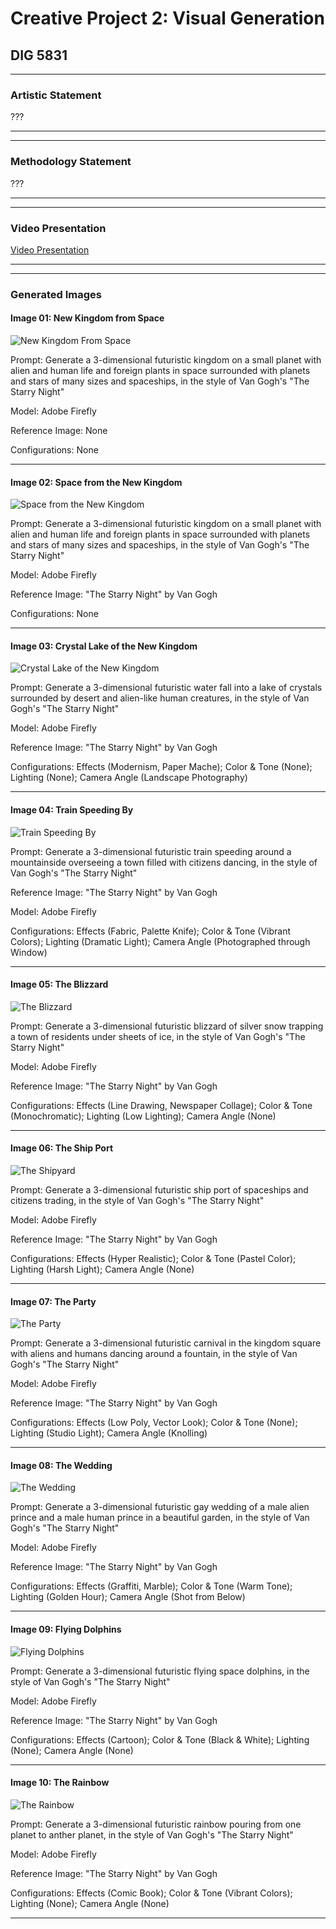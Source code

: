 # Creative Project 2: Visual Generation

## DIG 5831

___

### Artistic Statement

???

___
___

### Methodology Statement

???

___
___

### Video Presentation

[Video Presentation](/DIG5831--CreativeProject2-VisualGeneration/docs/assets/videos/video-presentation.mp4)

___
___

### Generated Images

#### Image 01: New Kingdom from Space

![New Kingdom From Space](/DIG5831--CreativeProject2-VisualGeneration/docs/assets/generated-images/picture01.jpg)

Prompt: Generate a 3-dimensional futuristic kingdom on a small planet with alien and human life and foreign plants in space surrounded with planets and stars of many sizes and spaceships, in the style of Van Gogh's "The Starry Night"

Model: Adobe Firefly

Reference Image: None

Configurations: None

___

#### Image 02: Space from the New Kingdom

![Space from the New Kingdom](/DIG5831--CreativeProject2-VisualGeneration/docs/assets/generated-images/picture02.jpg)

Prompt: Generate a 3-dimensional futuristic kingdom on a small planet with alien and human life and foreign plants in space surrounded with planets and stars of many sizes and spaceships, in the style of Van Gogh's "The Starry Night"

Model: Adobe Firefly

Reference Image: "The Starry Night" by Van Gogh

Configurations: None

___

#### Image 03: Crystal Lake of the New Kingdom

![Crystal Lake of the New Kingdom](/DIG5831--CreativeProject2-VisualGeneration/docs/assets/generated-images/picture03.jpg)

Prompt: Generate a 3-dimensional futuristic water fall into a lake of crystals surrounded by desert and alien-like human creatures, in the style of Van Gogh's "The Starry Night"

Model: Adobe Firefly

Reference Image: "The Starry Night" by Van Gogh

Configurations: Effects (Modernism, Paper Mache); Color & Tone (None); Lighting (None); Camera Angle (Landscape Photography)

___

#### Image 04: Train Speeding By

![Train Speeding By](/DIG5831--CreativeProject2-VisualGeneration/docs/assets/generated-images/picture04.jpg)

Prompt: Generate a 3-dimensional futuristic train speeding around a mountainside overseeing a town filled with citizens dancing, in the style of Van Gogh's "The Starry Night"

Reference Image: "The Starry Night" by Van Gogh

Model: Adobe Firefly

Configurations: Effects (Fabric, Palette Knife); Color & Tone (Vibrant Colors); Lighting (Dramatic Light); Camera Angle (Photographed through Window)

___

#### Image 05: The Blizzard

![The Blizzard](/DIG5831--CreativeProject2-VisualGeneration/docs/assets/generated-images/picture05.jpg)

Prompt: Generate a 3-dimensional futuristic blizzard of silver snow trapping a town of residents under sheets of ice, in the style of Van Gogh's "The Starry Night"

Model: Adobe Firefly

Reference Image: "The Starry Night" by Van Gogh

Configurations: Effects (Line Drawing, Newspaper Collage); Color & Tone (Monochromatic); Lighting (Low Lighting); Camera Angle (None)

___

#### Image 06: The Ship Port

![The Shipyard](/DIG5831--CreativeProject2-VisualGeneration/docs/assets/generated-images/picture06.jpg)

Prompt: Generate a 3-dimensional futuristic ship port of spaceships and citizens trading, in the style of Van Gogh's "The Starry Night"

Model: Adobe Firefly

Reference Image: "The Starry Night" by Van Gogh

Configurations: Effects (Hyper Realistic); Color & Tone (Pastel Color); Lighting (Harsh Light); Camera Angle (None)

___

#### Image 07: The Party

![The Party](/DIG5831--CreativeProject2-VisualGeneration/docs/assets/generated-images/picture07.jpg)

Prompt: Generate a 3-dimensional futuristic carnival in the kingdom square with aliens and humans dancing around a fountain, in the style of Van Gogh's "The Starry Night"

Model: Adobe Firefly

Reference Image: "The Starry Night" by Van Gogh

Configurations: Effects (Low Poly, Vector Look); Color & Tone (None); Lighting (Studio Light); Camera Angle (Knolling)

___

#### Image 08: The Wedding

![The Wedding](/DIG5831--CreativeProject2-VisualGeneration/docs/assets/generated-images/picture08.jpg)

Prompt: Generate a 3-dimensional futuristic gay wedding of a male alien prince and a male human prince in a beautiful garden, in the style of Van Gogh's "The Starry Night"

Model: Adobe Firefly

Reference Image: "The Starry Night" by Van Gogh

Configurations: Effects (Graffiti, Marble); Color & Tone (Warm Tone); Lighting (Golden Hour); Camera Angle (Shot from Below)

___

#### Image 09: Flying Dolphins

![Flying Dolphins](/DIG5831--CreativeProject2-VisualGeneration/docs/assets/generated-images/picture09.jpg)

Prompt: Generate a 3-dimensional futuristic flying space dolphins, in the style of Van Gogh's "The Starry Night"

Model: Adobe Firefly

Reference Image: "The Starry Night" by Van Gogh

Configurations: Effects (Cartoon); Color & Tone (Black & White); Lighting (None); Camera Angle (None)

___

#### Image 10: The Rainbow

![The Rainbow](/DIG5831--CreativeProject2-VisualGeneration/docs/assets/generated-images/picture10.jpg)

Prompt: Generate a 3-dimensional futuristic rainbow pouring from one planet to anther planet, in the style of Van Gogh's "The Starry Night"

Model: Adobe Firefly

Reference Image: "The Starry Night" by Van Gogh

Configurations: Effects (Comic Book); Color & Tone (Vibrant Colors); Lighting (None); Camera Angle (None)

___
